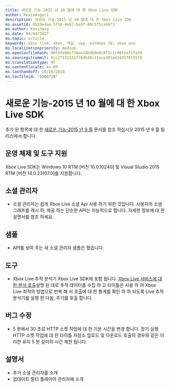 ```yaml
---
title: 새로운 기능-2015 년 10 월에 대 한 Xbox Live SDK
author: KevinAsgari
description: 새로운 기능-2015 년 10 월에 대 한 Xbox Live SDK
ms.assetid: 052be4aa-5f18-4eb7-ba5f-80c5f5cab6f2
ms.author: kevinasg
ms.date: 04/04/2017
ms.topic: article
keywords: xbox live, xbox, 게임, uwp, windows 10, xbox one
ms.localizationpriority: medium
ms.openlocfilehash: 09f8fe60cf30ee14b9b0e0c8f1c1c98feef1fa59
ms.sourcegitcommit: 6cc275f2151f78db40c11ace381ee2d35f0155f9
ms.translationtype: MT
ms.contentlocale: ko-KR
ms.lasthandoff: 10/26/2018
ms.locfileid: "5566710"
---
```

# <a name="whats-new-for-the-xbox-live-sdk---october-2015"></a>새로운 기능-2015 년 10 월에 대 한 Xbox Live SDK

추가 된 항목에 대 한 [새로운 기능-2015 년 9 월](1509-whats-new.md) 문서를 참조 하십시오 2015 년 9 월 릴리스에서 합니다.


## <a name="os-and-tool-support"></a>운영 체제 및 도구 지원
Xbox Live SDK는 Windows 10 RTM [버전 10.0.10240] 및 Visual Studio 2015 RTM [버전 14.0.23107.0]를 지원합니다.

## <a name="social-manager"></a>소셜 관리자
* 소셜 관리자는 쉽게 Xbox Live 소셜 Api 사용 하기 위한 것입니다.  사용자의 소셜 그래프를 캐시 하, 제공 하는 단순한 API는 지능적으로 합니다.  자세한 정보에 대 한 설명서를 참조 하세요.

## <a name="samples"></a>샘플
* API를 보여 주는 새 소셜 관리자 샘플은 했습니다.

## <a name="tools"></a>도구
* Xbox Live 추적 분석기 Xbox Live SDK에 포함 됩니다.  [Xbox Live 서비스에 대 한 분석 호출](../tools/analyze-service-calls.md)설명 된 대로 추적 데이터를 수집 하 고 타이틀은 사용 하 여 Xbox Live 최적의 방법으로 반복 해 서 호출에 대 한 통계를 확인 하 여 되도록 Live 추적 분석기를 실행 한 다음, 주기를 호출 합니다.

## <a name="bug-fixes"></a>버그 수정
* 5 분에서 30 초로 HTTP 소켓 작업에 대 한 기본 시간을 변경 합니다.  장기 실행 HTTP 소켓 작업에 대 한 타이틀 저장소 업로드 및 다운로드 호출의 경우와 같은 이러한 유지 5 분 길이의 시간 제한 됩니다.

## <a name="documentation"></a>설명서
* 추가 소셜 관리자를 소개
* 업데이트 멀티 플레이어 관리자에 소개
